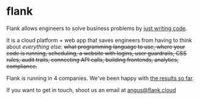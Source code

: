# **flank**

Flank allows engineers to solve business problems by [just writing code](just-write-code.md).

It is a cloud platform + web app that saves engineers from having to think about _everything else_: ~~what programming language to use, where your code is running, scheduling, a website with logins, user guardrails, CSS rules, audit trails, connecting API calls, building frontends, analytics, compliance.~~

Flank is running in 4 companies. We've been happy with [the results so far](results.md).

If you want to get in touch, shoot us an email at angus@flank.cloud

